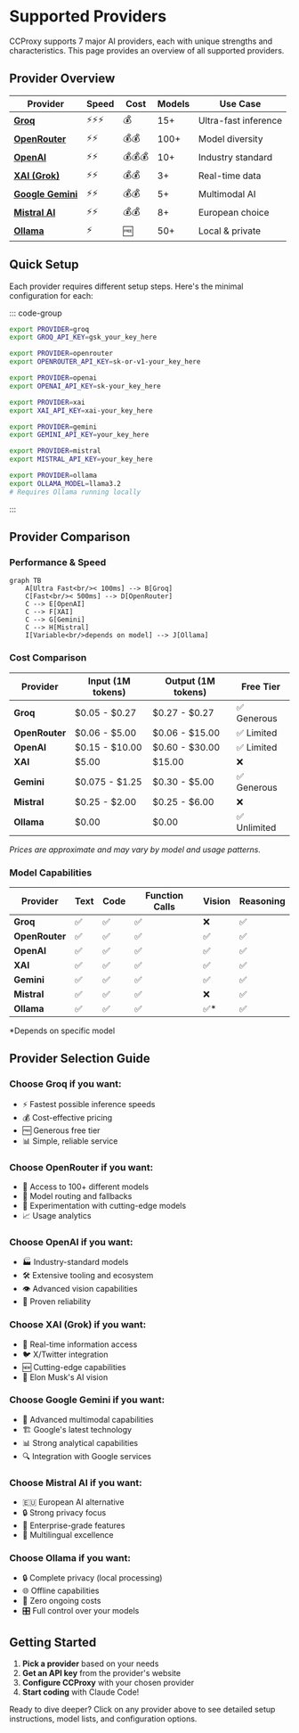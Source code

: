 # Supported Providers

CCProxy supports 7 major AI providers, each with unique strengths and characteristics. This page provides an overview of all supported providers.

## Provider Overview

| Provider | Speed | Cost | Models | Use Case |
|----------|-------|------|--------|----------|
| **[Groq](/providers/groq)** | ⚡⚡⚡ | 💰 | 15+ | Ultra-fast inference |
| **[OpenRouter](/providers/openrouter)** | ⚡⚡ | 💰💰 | 100+ | Model diversity |
| **[OpenAI](/providers/openai)** | ⚡⚡ | 💰💰💰 | 10+ | Industry standard |
| **[XAI (Grok)](/providers/xai)** | ⚡⚡ | 💰💰 | 3+ | Real-time data |
| **[Google Gemini](/providers/gemini)** | ⚡⚡ | 💰💰 | 5+ | Multimodal AI |
| **[Mistral AI](/providers/mistral)** | ⚡⚡ | 💰💰 | 8+ | European choice |
| **[Ollama](/providers/ollama)** | ⚡ | 🆓 | 50+ | Local & private |

## Quick Setup

Each provider requires different setup steps. Here's the minimal configuration for each:

::: code-group

```bash [Groq]
export PROVIDER=groq
export GROQ_API_KEY=gsk_your_key_here
```

```bash [OpenRouter]
export PROVIDER=openrouter
export OPENROUTER_API_KEY=sk-or-v1-your_key_here
```

```bash [OpenAI]
export PROVIDER=openai
export OPENAI_API_KEY=sk-your_key_here
```

```bash [XAI (Grok)]
export PROVIDER=xai
export XAI_API_KEY=xai-your_key_here
```

```bash [Google Gemini]
export PROVIDER=gemini
export GEMINI_API_KEY=your_key_here
```

```bash [Mistral AI]
export PROVIDER=mistral
export MISTRAL_API_KEY=your_key_here
```

```bash [Ollama]
export PROVIDER=ollama
export OLLAMA_MODEL=llama3.2
# Requires Ollama running locally
```

:::

## Provider Comparison

### Performance & Speed

```mermaid
graph TB
    A[Ultra Fast<br/>< 100ms] --> B[Groq]
    C[Fast<br/>< 500ms] --> D[OpenRouter]
    C --> E[OpenAI]
    C --> F[XAI]
    C --> G[Gemini]
    C --> H[Mistral]
    I[Variable<br/>depends on model] --> J[Ollama]
```

### Cost Comparison

| Provider | Input (1M tokens) | Output (1M tokens) | Free Tier |
|----------|-------------------|-------------------|-----------|
| **Groq** | $0.05 - $0.27 | $0.27 - $0.27 | ✅ Generous |
| **OpenRouter** | $0.06 - $5.00 | $0.06 - $15.00 | ✅ Limited |
| **OpenAI** | $0.15 - $10.00 | $0.60 - $30.00 | ✅ Limited |
| **XAI** | $5.00 | $15.00 | ❌ |
| **Gemini** | $0.075 - $1.25 | $0.30 - $5.00 | ✅ Generous |
| **Mistral** | $0.25 - $2.00 | $0.25 - $6.00 | ❌ |
| **Ollama** | $0.00 | $0.00 | ✅ Unlimited |

*Prices are approximate and may vary by model and usage patterns.*

### Model Capabilities

| Provider | Text | Code | Function Calls | Vision | Reasoning |
|----------|------|------|---------------|--------|-----------|
| **Groq** | ✅ | ✅ | ✅ | ❌ | ✅ |
| **OpenRouter** | ✅ | ✅ | ✅ | ✅ | ✅ |
| **OpenAI** | ✅ | ✅ | ✅ | ✅ | ✅ |
| **XAI** | ✅ | ✅ | ✅ | ✅ | ✅ |
| **Gemini** | ✅ | ✅ | ✅ | ✅ | ✅ |
| **Mistral** | ✅ | ✅ | ✅ | ❌ | ✅ |
| **Ollama** | ✅ | ✅ | ✅ | ✅* | ✅ |

*Depends on specific model

## Provider Selection Guide

### Choose **Groq** if you want:
- ⚡ Fastest possible inference speeds
- 💰 Cost-effective pricing
- 🆓 Generous free tier
- 📊 Simple, reliable service

### Choose **OpenRouter** if you want:
- 🎯 Access to 100+ different models
- 🔄 Model routing and fallbacks
- 🧪 Experimentation with cutting-edge models
- 📈 Usage analytics

### Choose **OpenAI** if you want:
- 🏭 Industry-standard models
- 🛠️ Extensive tooling and ecosystem
- 👁️ Advanced vision capabilities
- 🎯 Proven reliability

### Choose **XAI (Grok)** if you want:
- 📰 Real-time information access
- 🐦 X/Twitter integration
- 🆕 Cutting-edge capabilities
- 🚀 Elon Musk's AI vision

### Choose **Google Gemini** if you want:
- 🎥 Advanced multimodal capabilities
- 🏗️ Google's latest technology
- 📊 Strong analytical capabilities
- 🔍 Integration with Google services

### Choose **Mistral AI** if you want:
- 🇪🇺 European AI alternative
- 🔒 Strong privacy focus
- 💼 Enterprise-grade features
- 🎯 Multilingual excellence

### Choose **Ollama** if you want:
- 🔒 Complete privacy (local processing)
- 🌐 Offline capabilities
- 💸 Zero ongoing costs
- 🎛️ Full control over your models

## Getting Started

1. **Pick a provider** based on your needs
2. **Get an API key** from the provider's website
3. **Configure CCProxy** with your chosen provider
4. **Start coding** with Claude Code!

Ready to dive deeper? Click on any provider above to see detailed setup instructions, model lists, and configuration options.